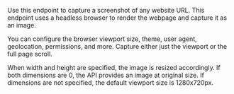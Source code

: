 Use this endpoint to capture a screenshot of any website URL. This endpoint uses a headless browser to render the webpage and capture it as an image.

You can configure the browser viewport size, theme, user agent, geolocation, permissions, and more. Capture either just the viewport or the full page scroll.

When width and height are specified, the image is resized accordingly. If both dimensions are 0, the API provides an image at original size. If dimensions are not specified, the default viewport size is 1280x720px.